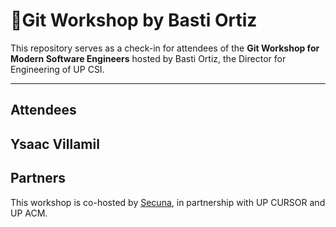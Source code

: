 # 🚀Git Workshop by Basti Ortiz

This repository serves as a check-in for attendees of the **Git Workshop for Modern Software Engineers** hosted by Basti Ortiz, the Director for Engineering of UP CSI.

---
## Attendees
Ysaac Villamil
---
## Partners
This workshop is co-hosted by [Secuna](https://secuna.io), in partnership with UP CURSOR and UP ACM.
